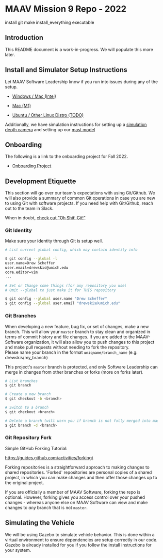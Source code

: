 # MAAV Mission 9 Repo - 2022


install git
make install_everything executable




## Introduction
This README document is a work-in-progress. We will populate this more later.

## Install and Simulator Setup Instructions

Let MAAV Software Leadership know if you run into issues during any of the setup.

- [Windows / Mac (Intel)](docs/VBox.md)

- [Mac (M1)](docs/Mac.md)

- [Ubuntu / Other Linux Distro (TODO)](docs/Linux.md)

Additionally, we have simulation instructions for setting up a [simulation depth camera](docs/SimCamera.md) and setting up our [mast model](docs/mast.md)

## Onboarding

The following is a link to the onboarding project for Fall 2022. 

- [Onboarding Project](docs/Onboarding.md)

## Development Etiquette

This section will go over our team's expectations with using Git/Github.
We will also provide a summary of common Git operations in case you are
new to using Git with software projects. If you need help with Git/Github,
reach out to the team in Slack.

When in doubt, [check out "Oh Shit! Git!"](https://ohshitgit.com)

### Git Identity

Make sure your identity through Git is setup well.

```bash
# List current global config, which may contain identity info

$ git config --global -l
user.name=Drew Scheffer
user.email=drewskis@umich.edu
core.editor=vim
...

# Set or Change some things (for any repository you use)
# Omit --global to just make it for THIS repository

$ git config --global user.name "Drew Scheffer"
$ git config --global user.email "drewskis@umich.edu"
```

### Git Branches

When developing a new feature, bug fix, or set of changes, make a new branch.
This will allow your `master` branch to stay clean and organized in terms of
commit history and file changes. If you are added to the MAAV-Software organization,
it will also allow you to push changes to this project and make pull requests
without needing to fork the repository. \
Please name your branch in the format `uniqname/branch_name` (e.g. drewskis/my_branch)

This project's `master` branch is protected, and only Software Leadership can merge
in changes from other branches or forks (more on forks later).

```bash
# List branches
$ git branch

# Create a new branch
$ git checkout -b <branch>

# Switch to a branch
$ git checkout <branch>

# Delete a branch (will warn you if branch is not fully merged into master)
$ git branch -d <branch>
```

### Git Repository Fork

Simple GitHub Forking Tutorial:

https://guides.github.com/activities/forking/

Forking repositories is a straightforward approach to making changes to shared repositories.
'Forked' repositories are personal copies of a shared project, in which you can make changes
and then offer those changes up to the original project.

If you are officially a member of MAAV Software, forking the repo is optional. However, forking
gives you access control over your pushed changes - whereas anyone else on MAAV Software
can view and make changes to *any* branch that is not `master`.

## Simulating the Vehicle

We will be using Gazebo to simulate vehicle behavior. This is done within a virtual environment to ensure dependencies are setup correctly in our code.
Gazebo is already installed for you if you follow the install instructions for
your system.
